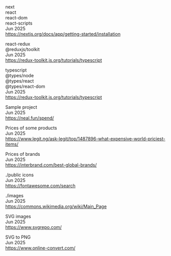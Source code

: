 next
<br>react
<br>react-dom
<br>react-scripts
<br>Jun 2025
<br><https://nextjs.org/docs/app/getting-started/installation>

react-redux
<br>@reduxjs/toolkit
<br>Jun 2025
<br><https://redux-toolkit.js.org/tutorials/typescript>

typescript
<br>@types/node
<br>@types/react
<br>@types/react-dom
<br>Jun 2025
<br><https://redux-toolkit.js.org/tutorials/typescript>

Sample project
<br>Jun 2025
<br><https://neal.fun/spend/>

Prices of some products
<br>Jun 2025
<br><https://www.legit.ng/ask-legit/top/1487896-what-expensive-world-priciest-items/>

Prices of brands
<br>Jun 2025
<br><https://interbrand.com/best-global-brands/>

./public icons
<br>Jun 2025
<br><https://fontawesome.com/search>

./images
<br>Jun 2025
<br><https://commons.wikimedia.org/wiki/Main_Page>

SVG images
<br>Jun 2025
<br><https://www.svgrepo.com/>

SVG to PNG
<br>Jun 2025
<br><https://www.online-convert.com/>
